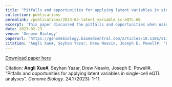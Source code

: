 ```yaml
---
title: "Pitfalls and opportunities for applying latent variables in single-cell eQTL analyses"
collection: publications
permalink: /publications/2023-02-latent_variable_sc-eQTL-GB
excerpt: 'This paper discussed the pitfalls and opportunities when using latent variables in the single-cell eQTL mapping analysis.'
date: 2023-02-23
venue: 'Genome Biology'
paperurl: 'https://genomebiology.biomedcentral.com/articles/10.1186/s13059-023-02873-5'
citation: 'Angli Xue#, Seyhan Yazar, Drew Neavin, Joseph E. Powell#. "Pitfalls and opportunities for applying latent variables in single-cell eQTL analyses". <i>Genome Biology</i>. 24.1 (2023): 1-11.'
---
```


[Download paper here](https://genomebiology.biomedcentral.com/counter/pdf/10.1186/s13059-023-02873-5.pdf)

Citation: **Angli Xue#**, Seyhan Yazar, Drew Neavin, Joseph E. Powell#. "Pitfalls and opportunities for applying latent variables in single-cell eQTL analyses". <i>Genome Biology</i>. 24.1 (2023): 1-11.
